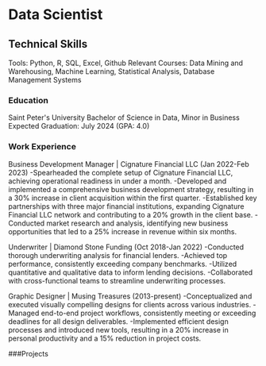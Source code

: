# Data Scientist

## Technical Skills
Tools: Python, R, SQL, Excel, Github
Relevant Courses: Data Mining and Warehousing, Machine Learning, Statistical Analysis, Database Management Systems

### Education
Saint Peter's University
Bachelor of Science in Data, Minor in Business
Expected Graduation: July 2024 (GPA: 4.0)


### Work Experience
Business Development Manager | Cignature Financial LLC (Jan 2022-Feb 2023)
-Spearheaded the complete setup of Cignature Financial LLC, achieving operational readiness in under a month.
-Developed and implemented a comprehensive business development strategy, resulting in a 30% increase in client acquisition within the first quarter.
-Established key partnerships with three major financial institutions, expanding Cignature Financial LLC network and contributing to a 20% growth in the client base.
-Conducted market research and analysis, identifying new business opportunities that led to a 25% increase in revenue within six months.

Underwriter | Diamond Stone Funding (Oct 2018-Jan 2022)
-Conducted thorough underwriting analysis for financial lenders.
-Achieved top performance, consistently exceeding company benchmarks.
-Utilized quantitative and qualitative data to inform lending decisions.
-Collaborated with cross-functional teams to streamline underwriting processes.

Graphic Designer | Musing Treasures (2013-present)
-Conceptualized and executed visually compelling designs for clients across various industries.
-Managed end-to-end project workflows, consistently meeting or exceeding deadlines for all design deliverables.
-Implemented efficient design processes and introduced new tools, resulting in a 20% increase in personal productivity and a 15% reduction in project costs.

###Projects
